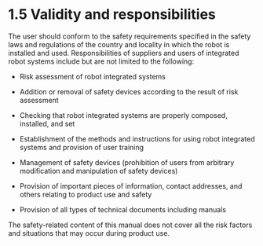 # 1.5 Validity and responsibilities

The user should conform to the safety requirements specified in the safety laws and regulations of the country and locality in which the robot is installed and used. Responsibilities of suppliers and users of integrated robot systems include but are not limited to the following:

* Risk assessment of robot integrated systems

* Addition or removal of safety devices according to the result of risk assessment

* Checking that robot integrated systems are properly composed, installed, and set

* Establishment of the methods and instructions for using robot integrated systems and provision of user training

* Management of safety devices \(prohibition of users from arbitrary modification and manipulation of safety devices\)

* Provision of important pieces of information, contact addresses, and others relating to product use and safety

* Provision of all types of technical documents including manuals



The safety-related content of this manual does not cover all the risk factors and situations that may occur during product use.





